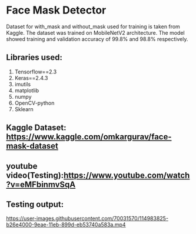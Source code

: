 # Face Mask Detector
Dataset for with_mask and without_mask used for training is taken from Kaggle.
The dataset was trained on MobileNetV2 architecture.
The model showed training and validation accuracy of 99.8% and 98.8% respectively.

## Libraries used:
 1. Tensorflow==2.3
 2. Keras==2.4.3
 3. imutils
 4. matplotlib
 5. numpy
 6. OpenCV-python
 7. Sklearn

## Kaggle Dataset: https://www.kaggle.com/omkargurav/face-mask-dataset
## youtube video(Testing):https://www.youtube.com/watch?v=eMFbinmvSqA
## Testing output: 
https://user-images.githubusercontent.com/70031570/114983825-b26e4000-9eae-11eb-899d-eb53740a583a.mp4


 
